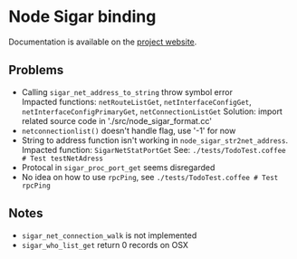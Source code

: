 
Node Sigar binding
==================

Documentation is available on the [project website](http://www.adaltas.com/projects/node-sigar.html).

Problems
--------

-	Calling `sigar_net_address_to_string` throw symbol error   
	Impacted functions: `netRouteListGet`, `netInterfaceConfigGet`, `netInterfaceConfigPrimaryGet`, `netConnectionListGet`
	Solution: import related source code in './src/node_sigar_format.cc'
-	`netconnectionlist()` doesn't handle flag, use '-1' for now
-	String to address function isn't working in `node_sigar_str2net_address`.
	Impacted function: `SigarNetStatPortGet`
	See: `./tests/TodoTest.coffee # Test testNetAdress`
-	Protocal in `sigar_proc_port_get` seems disregarded
-	No idea on how to use `rpcPing`, see `./tests/TodoTest.coffee # Test rpcPing`

Notes
-----

-	`sigar_net_connection_walk` is not implemented
-	`sigar_who_list_get` return 0 records on OSX
